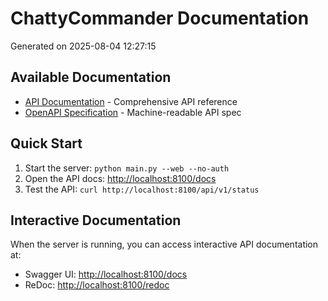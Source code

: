 
# ChattyCommander Documentation

Generated on 2025-08-04 12:27:15

## Available Documentation

- [API Documentation](API.md) - Comprehensive API reference
- [OpenAPI Specification](openapi.json) - Machine-readable API spec

## Quick Start

1. Start the server: `python main.py --web --no-auth`
2. Open the API docs: [http://localhost:8100/docs](http://localhost:8100/docs)
3. Test the API: `curl http://localhost:8100/api/v1/status`

## Interactive Documentation

When the server is running, you can access interactive API documentation at:
- Swagger UI: [http://localhost:8100/docs](http://localhost:8100/docs)
- ReDoc: [http://localhost:8100/redoc](http://localhost:8100/redoc)
